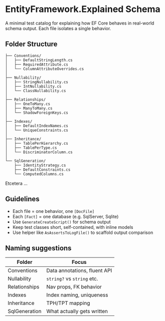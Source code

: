 # EntityFramework.Explained Schema

A minimal test catalog for explaining how EF Core behaves in real-world schema output.
Each file isolates a single behavior.

## Folder Structure

```text
├── Conventions/
│   ├── DefaultStringLength.cs
│   ├── RequiredAttribute.cs
│   └── ColumnAttributeOverrides.cs
│
├── Nullability/
│   ├── StringNullability.cs
│   ├── IntNullability.cs
│   └── ClassNullability.cs
│
├── Relationships/
│   ├── OneToMany.cs
│   ├── ManyToMany.cs
│   └── ShadowForeignKeys.cs
│
├── Indexes/
│   ├── DefaultIndexNames.cs
│   └── UniqueConstraints.cs
│
├── Inheritance/
│   ├── TablePerHierarchy.cs
│   ├── TablePerType.cs
│   └── DiscriminatorColumn.cs
│
└── SqlGeneration/
    ├── IdentityStrategy.cs
    ├── DefaultConstraints.cs
    └── ComputedColumns.cs
```
Etcetera ...

## Guidelines

- Each file = one behavior, one `[DocFile]`
- Each `[Fact]` = one database (e.g. SqlServer, Sqlite)
- Use `GenerateCreateScript()` for schema output
- Keep test classes short, self-contained, with inline models
- Use helper like `AsAssertsToLogFile()` to scaffold output comparison

## Naming suggestions

| Folder         | Focus                        |
|----------------|-------------------------------|
| Conventions    | Data annotations, fluent API |
| Nullability    | `string?` vs `string` etc.    |
| Relationships  | Nav props, FK behavior        |
| Indexes        | Index naming, uniqueness      |
| Inheritance    | TPH/TPT mapping               |
| SqlGeneration  | What actually gets written    |

